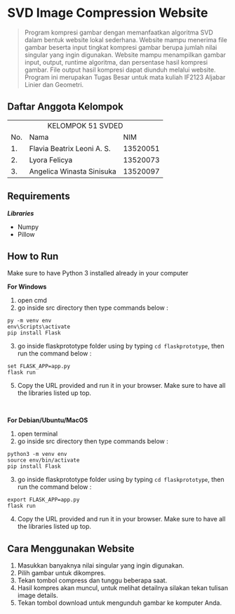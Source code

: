 # SVD Image Compression Website
> Program kompresi gambar dengan memanfaatkan algoritma SVD dalam bentuk website lokal sederhana. Website mampu menerima file gambar beserta input tingkat kompresi gambar berupa jumlah nilai singular yang ingin digunakan. Website mampu menampilkan gambar input, output, runtime algoritma, dan persentase hasil kompresi gambar. File output hasil kompresi dapat diunduh melalui website. Program ini merupakan Tugas Besar untuk mata kuliah IF2123 Aljabar Linier dan Geometri.

## Daftar Anggota Kelompok
<table>
<tr><td colspan = 3 align = "center">KELOMPOK 51 SVDED</td></tr>
<tr><td>No.</td><td>Nama</td><td>NIM</td></tr>
<tr><td>1.</td><td>Flavia Beatrix Leoni A. S.</td><td>13520051</td></tr>
<tr><td>2.</td><td>Lyora Felicya</td><td>13520073</td></tr>
<tr><td>3.</td><td>Angelica Winasta Sinisuka</td><td>13520097</td></tr>
</table>

## Requirements
***Libraries***<br />
* Numpy<br />
* Pillow<br />

## How to Run
Make sure to have Python 3 installed already in your computer<br />

**For Windows**<br />
1. open cmd<br />
2. go inside src directory then type commands below :<br />
```
py -m venv env
env\Scripts\activate
pip install Flask
```
3. go inside flaskprototype folder using by typing ```cd flaskprototype```, then run the command below :
```
set FLASK_APP=app.py
flask run
```
5. Copy the URL provided and run it in your browser. Make sure to have all the libraries listed up top.<br />
<br />

**For Debian/Ubuntu/MacOS**<br />
1. open terminal<br />
2. go inside src directory then type commands below :<br />
```
python3 -m venv env
source env/bin/activate
pip install Flask
```
3. go inside flaskprototype folder using by typing ```cd flaskprototype```, then run the command below :
```
export FLASK_APP=app.py
flask run
```
4. Copy the URL provided and run it in your browser. Make sure to have all the libraries listed up top.<br />

## Cara Menggunakan Website
1. Masukkan banyaknya nilai singular yang ingin digunakan.
2. Pilih gambar untuk dikompres.
3. Tekan tombol compress dan tunggu beberapa saat.
4. Hasil kompres akan muncul, untuk melihat detailnya silakan tekan tulisan image details.
5. Tekan tombol download untuk mengunduh gambar ke komputer Anda.

